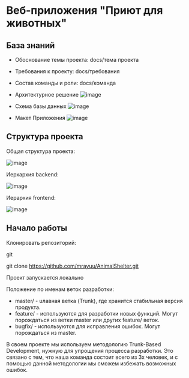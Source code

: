 # Веб-приложения "Приют для животных"

## База знаний


- Обоснование темы проекта: docs/тема проекта

- Требования к проекту: docs/требования

- Состав команды и роли: docs/команда
  
  
- Архитектурное решение ![image](https://github.com/mrayuu/AnimalShelter/assets/96128195/ee8321ae-173f-433f-b5e2-db49de0ffd45)

- Схема базы данных ![image](https://github.com/mrayuu/AnimalShelter/assets/96128195/44e5368d-b1f5-4916-ba69-9ef36993f41e)
  
- Макет Приложения ![image](https://github.com/mrayuu/AnimalShelter/assets/96128195/8f0f2f1c-440b-4ada-a0f9-eb0d204d441d)



## Структура проекта

Общая структура проекта:

![image](https://github.com/mrayuu/AnimalShelter/assets/96128195/cf9a71e4-4858-4e40-bd9a-46177cf60b28)


Иерхархия backend:

![image](https://github.com/mrayuu/AnimalShelter/assets/96128195/325013d3-baaa-41cb-892d-a15e2b4c7cc3)


Иерархия frontend:

![image](https://github.com/mrayuu/AnimalShelter/assets/96128195/94756397-e53b-47c2-92d6-f9254ec7598d)



## Начало работы

Клонировать репозиторий:

git

git clone https://github.com/mrayuu/AnimalShelter.git

Проект запускается локально


Положение по именам веток разработки:
- master/ - uлавная ветка (Trunk), где хранится стабильная версия продукта.
- feature/ - используются для разработки новых функций. Могут порождаться из ветки master или других feature/ веток.
- bugfix/ - используются для исправления ошибок. Могут порождаться из master.

В своем проекте мы используем методологию Trunk-Based Development, нужную для упрощения процесса разработки. Это связано с тем, что наша команда состоит всего из 3х человек, и с помощью данной методологии мы сможем избежать возможных ошибок.
